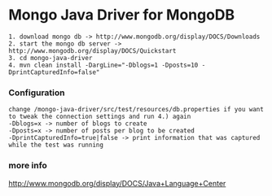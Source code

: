 # Mongo Java Driver for MongoDB

    1. download mongo db -> http://www.mongodb.org/display/DOCS/Downloads
    2. start the mongo db server -> http://www.mongodb.org/display/DOCS/Quickstart
    3. cd mongo-java-driver
    4. mvn clean install -DargLine="-Dblogs=1 -Dposts=10 -DprintCapturedInfo=false" 

### Configuration
    change /mongo-java-driver/src/test/resources/db.properties if you want to tweak the connection settings and run 4.) again
    -Dblogs=x -> number of blogs to create
    -Dposts=x -> number of posts per blog to be created
    -DprintCapturedInfo=true|false -> print information that was captured while the test was running

### more info

http://www.mongodb.org/display/DOCS/Java+Language+Center
